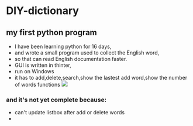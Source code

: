 # DIY-dictionary
## my first python program
- I have been learning python for 16 days,
- and wrote a small program used to collect the English word,
- so that can read English documentation faster.
- GUI is written in thinter,
- run on Windows
- it has to add,delete,search,show the lastest add word,show the number of words functions
![](http://a3.qpic.cn/psb?/V13myjbk30ecui/wB*zj9RLSi2CB9bx.2fnWfANINP0PT3mFrWT7nngA6A!/b/dOMAAAAAAAAA&bo=BgFKAQAAAAADB24!&rf=viewer_4)

### and it's not yet complete because:
- can't update listbox after add or delete words
- 
